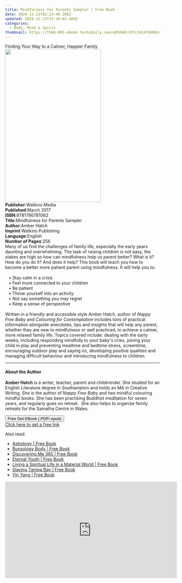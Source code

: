 ```yaml
---
title: Mindfulness for Parents Sampler | Free Book
date: 2024-12-21T02:23:40.206Z
updated: 2024-12-22T13:34:02.484Z
categories:
  - Body, Mind & Spirit
thumbnail: https://thmb-001-ebook.techidaily.com/e85048c297c341474908cdb9c1b988ef724e62764b3a5f6da4d04b137b3e5c4d.jpg
---
```

<main id="book-container">
  <div class="flex flex-col">
    <div class="book-brief flex-1 py-6 px-4 sm:p-6 md:py-10 md:px-8">
      <!-- brief-->
      <div class="book-brief-main">
        Finding Your Way to a Calmer, Happier Family
      </div>
    </div>
    <div
      class="book-meta-info flex-1 grid gap-4 col-start-1 col-end-3 row-start-1 sm:mb-6 sm:grid-cols-4 lg:gap-6 lg:col-start-2 lg:row-end-6 lg:row-span-6 lg:mb-0"
    >
      <div
        class="book-meta-info-left place-content-center mt-4 p-4 text-sm leading-6 col-start-2 col-span-2 dark:text-slate-400"
      >
        <img
          class="w-full h-500 object-cover rounded-lg sm:h-255 sm:col-span-2 lg:col-span-full"
          src="https://img-001-ebook.techidaily.com/f59754c47c9958d764c550c4652f569a38d164662f7f97719eaf61e830546e14.jpg"
          alt=""
          width="312"
          height="500"
        />
      </div>
      <div
        class="book-meta-info-right mt-2 col-start-1 row-start-2 col-span-3 self-center"
      >
        <!-- meta data  -->
        <div class="flex flex-col px-4 md:px-8">
          <div class="flex-1">
            <strong>Publisher</strong>:<span class="px-2">Watkins Media</span>
          </div>
          <div class="flex-1">
            <strong>Published</strong>:<span class="px-2">March 2017</span>
          </div>
          <div class="flex-1">
            <strong>ISBN</strong>:<span class="px-2">9781786781062</span>
          </div>
          <div class="flex-1">
            <strong>Title</strong>:<span class="px-2"
              >Mindfulness for Parents Sampler</span
            >
          </div>
          <div class="flex-1">
            <strong>Author</strong>:<span class="px-2">Amber Hatch</span>
          </div>
          <div class="flex-1">
            <strong>Imprint</strong>:<span class="px-2"
              >Watkins Publishing</span
            >
          </div>
          <div class="flex-1">
            <strong>Language</strong>:<span class="px-2">English</span>
          </div>
          <div class="flex-1">
            <strong>Number of Pages</strong>:<span class="px-2">256</span>
          </div>
        </div>
      </div>
    </div>
    <div class="book-description flex-1 py-6 px-4 sm:p-6 md:py-10 md:px-8">
      <div class="book-description-main">
        <div accordion-content="" id="description">
          Many of us find the challenges of family life, especially the early
          years daunting and overwhelming. The task of raising children is not
          easy, the stakes are high so how can mindfulness help us parent
          better? What is it? How do you do it? And does it help? This book will
          teach you how to become a better more patient parent using
          mindfulness. It will help you to:<br /><br />&nbsp;&nbsp;&nbsp;•&nbsp;Stay
          calm in a crisis&nbsp;<br />&nbsp;&nbsp;&nbsp;•&nbsp;Feel more
          connected to your children&nbsp;<br />&nbsp;&nbsp;&nbsp;•&nbsp;Be
          patient&nbsp;<br />&nbsp;&nbsp;&nbsp;•&nbsp;Throw yourself into an
          activity&nbsp;<br />&nbsp;&nbsp;&nbsp;•&nbsp;Not say something you may
          regret&nbsp;<br />&nbsp;&nbsp;&nbsp;•&nbsp;Keep a sense of
          perspective&nbsp;<br /><br />Written in a friendly and accessible
          style Amber Hatch, author of&nbsp;<i>Nappy Free Baby</i
          >&nbsp;and&nbsp;<i>Colouring for Contemplation&nbsp;</i>includes tons
          of practical information alongside anecdotes, tips and insights that
          will help any parent, whether they are new to mindfulness or well
          practiced, to achieve a calmer, more relaxed family life. Topics
          covered include: dealing with the early weeks, including responding
          mindfully to your baby's cries, joining your child in play and
          preventing mealtime and bedtime stress, screentime, encouraging
          outdoor play and saying no, developing positive qualities and managing
          difficult behaviour and introducing mindfulness to children.
        </div>
        <div class="accordion-fader"></div>
      </div>
    </div>
    <div class="book-excerpts flex-1 py-6 px-4 sm:p-6 md:py-10 md:px-8">
      <!-- excerpts-->
      <div class="book-excerpts-main">
        <hr />
        <h4 class="placeholder placeholder-heading">
          <span>About the Author</span>
        </h4>
        <p>
          <b>Amber Hatch</b>&nbsp;is a writer, teacher, parent and childminder.
          She studied for an English Literature degree in Southampton and holds
          an MA in Creative Writing. She is the author of&nbsp;<i
            >Nappy Free Baby&nbsp;</i
          >and two mindful colouring mindful books. She has been practising
          Buddhist meditation for seven years, and regularly goes on retreat.
          &nbsp;She also helps to organize family retreats for the Samatha
          Centre in Wales.
        </p>
      </div>
    </div>
    <div
      class="book-about-author flex-1 py-6 px-4 sm:p-6 md:py-10 md:px-8"
    ></div>
    <div class="book-free-get flex-1 py-6 px-4 sm:p-6 md:py-10 md:px-8">
      <button
        id="btn-free-get"
        class="bg-blue-500 hover:bg-blue-700 text-white font-bold py-2 px-4 rounded"
      >
        Free Get EBook (.PDF/.epub)
      </button>
      <div id="countdown-display" class="px-2 text-lg mt-2"></div>
      <a
        id="free-link"
        class="hidden bg-blue-500 hover:bg-blue-700 text-white font-bold py-2 px-4 rounded"
        href="https://www.ebooks.com/en-us/book/95702223/mindfulness-for-parents-sampler/amber-hatch/"
        target="_blank"
        >Click here to get a free link</a
      >
    </div>
    <script>
      let countdownTime = 0;
      let countdownInterval = null;
      document
        .getElementById('btn-free-get')
        .addEventListener('click', startCountdown);
      function startCountdown() {
        countdownTime = new Date().getTime() + 60000 * 3;
        countdownInterval = setInterval(updateCountdown, 1000);
        document.getElementById('btn-free-get').disabled = true;
        document
          .getElementById('btn-free-get')
          .classList.add('bg-gray-500', 'cursor-not-allowed');
      }
      function updateCountdown() {
        let currentTime = new Date().getTime();
        let timeLeft = countdownTime - currentTime;
        let secondsLeft = Math.floor(timeLeft / 1000);
        document.getElementById('countdown-display').innerHTML =
          `Remaining time: ${secondsLeft} seconds.`;
        if (secondsLeft <= 0) {
          clearInterval(countdownInterval);
          document.getElementById('btn-free-get').classList.add('hidden');
          document.getElementById('free-link').classList.remove('hidden');
          document.getElementById('countdown-display').innerHTML = '';
        }
      }
    </script>
  </div>
</main>

<ins class="adsbygoogle"
      style="display:block"
      data-ad-client="ca-pub-7571918770474297"
      data-ad-slot="8358498916"
      data-ad-format="auto"
      data-full-width-responsive="true"></ins>
    

<span class="atpl-alsoreadstyle">Also read:</span>
<div><ul>
<li><a href="https://novels-ebooks.techidaily.com/211146990-9781777279660-astrology/"><u>Astrology | Free Book</u></a></li>
<li><a href="https://novels-ebooks.techidaily.com/211146846-9781638448662-bunsology-body/"><u>Bunsology Body | Free Book</u></a></li>
<li><a href="https://novels-ebooks.techidaily.com/211146862-9798889436867-discovering-me-365/"><u>Discovering Me 365 | Free Book</u></a></li>
<li><a href="https://novels-ebooks.techidaily.com/211146985-9789395460422-eternal-youth/"><u>Eternal Youth | Free Book</u></a></li>
<li><a href="https://novels-ebooks.techidaily.com/211145924-9798218255534-living-a-spiritual-life-in-a-material-world/"><u>Living a Spiritual Life in a Material World | Free Book</u></a></li>
<li><a href="https://novels-ebooks.techidaily.com/211146170-9781958481271-slaying-tampa-bay/"><u>Slaying Tampa Bay | Free Book</u></a></li>
<li><a href="https://novels-ebooks.techidaily.com/211145920-9798889267539-yin-yang/"><u>Yin Yang | Free Book</u></a></li>
</ul></div>

<!-- affiliate ads begin -->
<iframe width="560" height="315" src="https://www.youtube.com/embed/fZTlPdOFNmo?si=Ym8p7ayV1gtNzzXj" title="YouTube video player" frameborder="0" allow="accelerometer; autoplay; clipboard-write; encrypted-media; gyroscope; picture-in-picture; web-share" referrerpolicy="strict-origin-when-cross-origin" allowfullscreen></iframe>
<!-- affiliate ads end -->

